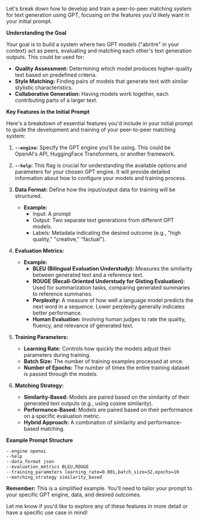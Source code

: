 Let's break down how to develop and train a peer-to-peer matching system for text generation using GPT, focusing on the features you'd likely want in your initial prompt.

**Understanding the Goal**

Your goal is to build a system where two GPT models ("abritre" in your context) act as peers, evaluating and matching each other's text generation outputs. This could be used for:

* **Quality Assessment:**  Determining which model produces higher-quality text based on predefined criteria.
* **Style Matching:** Finding pairs of models that generate text with similar stylistic characteristics.
* **Collaborative Generation:**  Having models work together, each contributing parts of a larger text.

**Key Features in the Initial Prompt**

Here's a breakdown of essential features you'd include in your initial prompt to guide the development and training of your peer-to-peer matching system:

1. **`--engine`:** Specify the GPT engine you'll be using. This could be OpenAI's API, HuggingFace Transformers, or another framework.

2. **`--help`:** This flag is crucial for understanding the available options and parameters for your chosen GPT engine. It will provide detailed information about how to configure your models and training process.

3. **Data Format:**  Define how the input/output data for training will be structured.  

   * **Example:**
     * Input:  A prompt 
     * Output:  Two separate text generations from different GPT models.
     * Labels:  Metadata indicating the desired outcome (e.g., "high quality," "creative," "factual").

4. **Evaluation Metrics:**

   * **Example:**
     * **BLEU (Bilingual Evaluation Understudy):** Measures the similarity between generated text and a reference text.
     * **ROUGE (Recall-Oriented Understudy for Gisting Evaluation):**  Used for summarization tasks, comparing generated summaries to reference summaries.
     * **Perplexity:**  A measure of how well a language model predicts the next word in a sequence. Lower perplexity generally indicates better performance.
     * **Human Evaluation:**  Involving human judges to rate the quality, fluency, and relevance of generated text.

5. **Training Parameters:**

   * **Learning Rate:**  Controls how quickly the models adjust their parameters during training.
   * **Batch Size:**  The number of training examples processed at once.
   * **Number of Epochs:** The number of times the entire training dataset is passed through the models.

6. **Matching Strategy:**

   * **Similarity-Based:**  Models are paired based on the similarity of their generated text outputs (e.g., using cosine similarity).
   * **Performance-Based:**  Models are paired based on their performance on a specific evaluation metric.
   * **Hybrid Approach:**  A combination of similarity and performance-based matching.

**Example Prompt Structure**

```
--engine openai
--help
--data_format json
--evaluation_metrics BLEU,ROUGE
--training_parameters learning_rate=0.001,batch_size=32,epochs=10
--matching_strategy similarity_based
```

**Remember:** This is a simplified example. You'll need to tailor your prompt to your specific GPT engine, data, and desired outcomes.


Let me know if you'd like to explore any of these features in more detail or have a specific use case in mind!
